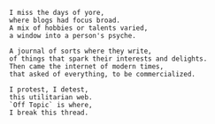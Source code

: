 <!--
.. title: Introducing Off Topic
.. slug: introducing-off-topic
.. date: 2020-08-09 18:00:10 UTC+02:00
.. tags: off-topic
.. category: 
.. link: 
.. description: Introducing Off Topic posts. Read why and what they are about.
.. type: micro
.. status: draft
-->

```text
I miss the days of yore,
where blogs had focus broad.
A mix of hobbies or talents varied,
a window into a person's psyche.

A journal of sorts where they write,
of things that spark their interests and delights.
Then came the internet of modern times,
that asked of everything, to be commercialized.

I protest, I detest,
this utilitarian web.
`Off Topic` is where,
I break this thread.
```